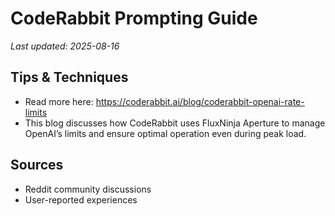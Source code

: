 # CodeRabbit Prompting Guide

*Last updated: 2025-08-16*

## Tips & Techniques

- Read more here: https://coderabbit.ai/blog/coderabbit-openai-rate-limits
- This blog discusses how CodeRabbit uses FluxNinja Aperture to manage OpenAI’s limits and ensure optimal operation even during peak load.

## Sources

- Reddit community discussions
- User-reported experiences

